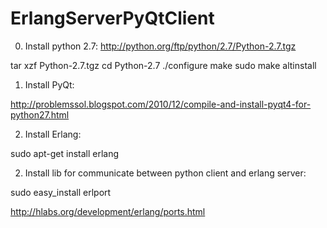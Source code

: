 ErlangServerPyQtClient
======================

0) Install python 2.7:
http://python.org/ftp/python/2.7/Python-2.7.tgz

tar xzf Python-2.7.tgz
cd Python-2.7
./configure
make
sudo make altinstall

1) Install PyQt:

http://problemssol.blogspot.com/2010/12/compile-and-install-pyqt4-for-python27.html

2) Install Erlang:

sudo apt-get install erlang

2) Install lib for communicate between python client and erlang server:

sudo easy_install erlport

http://hlabs.org/development/erlang/ports.html
